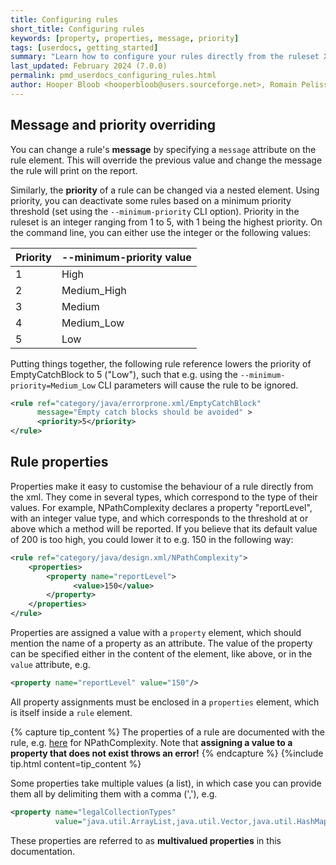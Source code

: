 ```yaml
---
title: Configuring rules
short_title: Configuring rules
keywords: [property, properties, message, priority]
tags: [userdocs, getting_started]
summary: "Learn how to configure your rules directly from the ruleset XML."
last_updated: February 2024 (7.0.0)
permalink: pmd_userdocs_configuring_rules.html
author: Hooper Bloob <hooperbloob@users.sourceforge.net>, Romain Pelisse <rpelisse@users.sourceforge.net>, Clément Fournier <clement.fournier76@gmail.com>
---
```


## Message and priority overriding

You can change a rule's **message** by specifying a `message`
attribute on the rule element. This will override the previous
value and change the message the rule will print on the report.

Similarly, the **priority** of a rule can be changed via a nested
element. Using priority, you can deactivate some rules based on a
minimum priority threshold (set using the `--minimum-priority` CLI option).
Priority in the ruleset is an integer ranging from 1 to 5, with 1 being the highest
priority. On the command line, you can either use the integer or the following values:

| Priority | --minimum-priority value |
|----------|--------------------------|
| 1        | High                     |
| 2        | Medium_High              |
| 3        | Medium                   |
| 4        | Medium_Low               |
| 5        | Low                      |

Putting things together, the following rule reference lowers the priority
of EmptyCatchBlock to 5 ("Low"), such that e.g. using the `--minimum-priority=Medium_Low` CLI parameters
will cause the rule to be ignored.

```xml
<rule ref="category/java/errorprone.xml/EmptyCatchBlock"
      message="Empty catch blocks should be avoided" >
      <priority>5</priority>
</rule>
```


## Rule properties

Properties make it easy to customise the behaviour of a rule directly from the xml. They come in several types,
which correspond to the type of their values. For example, NPathComplexity declares a property "reportLevel",
with an integer value type, and which corresponds to the threshold at or above which a method will be reported.
If you believe that its default value of 200 is too high, you could lower it to e.g. 150 in the following way:

```xml
<rule ref="category/java/design.xml/NPathComplexity">
    <properties>
        <property name="reportLevel">
              <value>150</value>
        </property>
    </properties>
</rule>
```

Properties are assigned a value with a `property` element, which should mention the name of a property as an
attribute. The value of the property can be specified either in the content of the element, like above, or
in the `value` attribute, e.g.

```xml
<property name="reportLevel" value="150"/>
```

All property assignments must be enclosed in a `properties` element, which is itself inside a `rule` element.

{% capture tip_content %}
The properties of a rule are documented with the rule, e.g. [here](pmd_rules_java_design.html#npathcomplexity)
for NPathComplexity. Note that **assigning a value to a property that does not exist throws an error!**
{% endcapture %}
{%include tip.html content=tip_content %}

Some properties take multiple values (a list), in which case you can provide them all by delimiting them with
a comma (','), e.g.
```xml
<property name="legalCollectionTypes"
          value="java.util.ArrayList,java.util.Vector,java.util.HashMap"/>
```

These properties are referred to as **multivalued properties** in this documentation.
